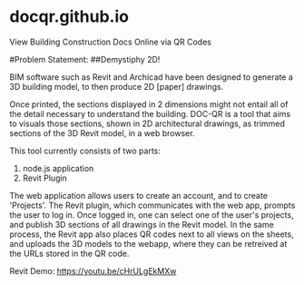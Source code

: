 # docqr.github.io
View Building Construction Docs Online via QR Codes

#Problem Statement:
##Demystiphy 2D!

BIM software such as Revit and Archicad have been designed to generate a 3D building model, to then produce 2D [paper] drawings.

Once printed, the sections displayed in 2 dimensions might not entail all of the detail necessary to understand the building. 
DOC-QR is a tool that aims to visuals those sections, shown in 2D architectural drawings, as trimmed sections of the 3D Revit model, in a web browser.

This tool currently consists of two parts: 
1. node.js application
2. Revit Plugin

The web application allows users to create an account, and to create 'Projects'. 
The Revit plugin, which communicates with the web app, prompts the user to log in. Once logged in, one can select one of the user's projects, and publish 3D sections of all drawings in the Revit model. 
In the same process, the Revit app also places QR codes next to all views on the sheets, and uploads the 3D models to the webapp, where they can be retreived at the URLs stored in the QR code.

Revit Demo: https://youtu.be/cHrULgEkMXw
